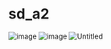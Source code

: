 # sd_a2

![image](https://user-images.githubusercontent.com/56222237/163736423-934a7193-6e49-48dc-a604-12cf20388d3c.png)
![image](https://user-images.githubusercontent.com/56222237/163736545-9a53c725-b52b-48ec-9798-0b36dc0dc516.png)
![Untitled](https://user-images.githubusercontent.com/56222237/163736616-71e4cd92-553c-47f7-9e12-55c29bed546c.png)
